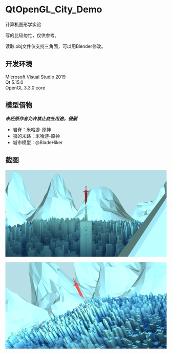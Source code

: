# QtOpenGL_City_Demo
计算机图形学实验

写的比较匆忙，仅供参考。

读取.obj文件仅支持三角面，可以用Blender修改。

## 开发环境
Microsoft Visual Studio 2019\
Qt 5.15.0\
OpenGL 3.3.0 core

## 模型借物

***未经原作者允许禁止商业用途，侵删***

- 岩脊：米哈游-原神
- 狼的末路：米哈游-原神
- 城市模型：@BladeHiker

## 截图

![image-20210528192753255](image-20210528192753255.png)

![image-20210528192910901](image-20210528192910901.png)
